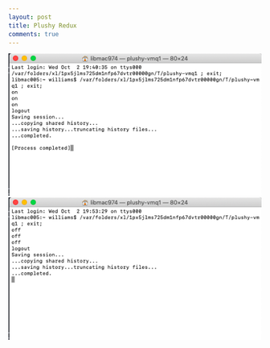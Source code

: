 ```yaml
---
layout: post 
title: Plushy Redux
comments: true
---
```


![Code when lights on](/img/Plushy1.png)
![Code when lights off](/img/Plushy2.png)

